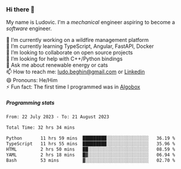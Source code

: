 ### Hi there 👋

My name is Ludovic. I'm a *mechanical* engineer aspiring to become a *software* engineer.

 🔭 I’m currently working on a wildfire management platform<br/>
 🌱 I’m currently learning TypeScript, Angular, FastAPI, Docker<br/>
 👯 I’m looking to collaborate on open source projects<br/>
 🤔 I’m looking for help with C++/Python bindings<br/>
 💬 Ask me about renewable energy or cats<br/>
 📫 How to reach me: ludo.beghin@gmail.com or [Linkedin](https://www.linkedin.com/in/ludovic-beghin/)<br/>
 😄 Pronouns: He/Him<br/>
 ⚡ Fun fact: The first time I programmed was in [Algobox](https://fr.wikipedia.org/wiki/Algobox)<br/>

##### Programming stats
<!--START_SECTION:waka-->

```txt
From: 22 July 2023 - To: 21 August 2023

Total Time: 32 hrs 34 mins

Python       11 hrs 59 mins  █████████░░░░░░░░░░░░░░░░   36.19 %
TypeScript   11 hrs 55 mins  █████████░░░░░░░░░░░░░░░░   35.96 %
HTML         2 hrs 50 mins   ██░░░░░░░░░░░░░░░░░░░░░░░   08.59 %
YAML         2 hrs 18 mins   █▓░░░░░░░░░░░░░░░░░░░░░░░   06.94 %
Bash         53 mins         ▓░░░░░░░░░░░░░░░░░░░░░░░░   02.70 %
```

<!--END_SECTION:waka-->
